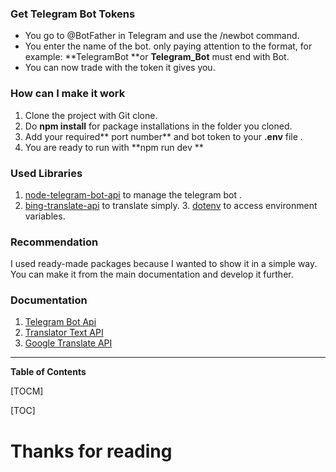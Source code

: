 ### Get Telegram Bot Tokens

- You go to @BotFather in Telegram and use the /newbot command.
- You enter the name of the bot. only paying attention to the format, for example: **TelegramBot **or **Telegram_Bot** must end with Bot.
- You can now trade with the token it gives you.


### How can I make it work
1. Clone the project with Git clone.
2. Do **npm install** for package installations in the folder you cloned.
3. Add your required** port number** and bot token to your **.env** file .
4. You are ready to run with **npm run dev **

### Used Libraries
1. [node-telegram-bot-api](https://www.npmjs.com/package/node-telegram-bot-api) to manage the telegram bot .
2. [bing-translate-api](https://www.npmjs.com/package/bing-translate-api) to translate simply.
3. [dotenv](https://www.npmjs.com/package/dotenv) to access environment variables.

### Recommendation
I used ready-made packages because I wanted to show it in a simple way. 
You can make it from the main documentation and develop it further.

### Documentation
1. [Telegram Bot Api](https://core.telegram.org/bots/api)
2. [Translator Text API](https://www.microsoft.com/en-us/translator/business/translator-api/)
3. [Google Translate API](https://cloud.google.com/translate)


------------


**Table of Contents**

[TOCM]

[TOC]

# Thanks for reading


